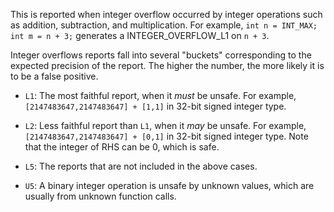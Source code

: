 This is reported when integer overflow occurred by integer operations such as addition, subtraction,
and multiplication. For example, `int n = INT_MAX; int m = n + 3;` generates a INTEGER_OVERFLOW_L1
on `n + 3`.

Integer overflows reports fall into several "buckets" corresponding to the expected precision of the
report. The higher the number, the more likely it is to be a false positive.

* `L1`: The most faithful report, when it *must* be unsafe.  For example,
  `[2147483647,2147483647] + [1,1]` in 32-bit signed integer type.

* `L2`: Less faithful report than `L1`, when it *may* be unsafe.  For example,
  `[2147483647,2147483647] + [0,1]` in 32-bit signed integer type.  Note that the integer of RHS
  can be 0, which is safe.

* `L5`: The reports that are not included in the above cases.

* `U5`: A binary integer operation is unsafe by unknown values, which are usually from unknown
  function calls.
